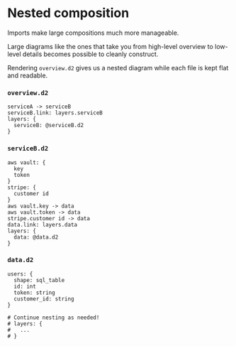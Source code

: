 # Nested composition

Imports make large compositions much more manageable.

Large diagrams like the ones that take you from high-level overview to low-level details
becomes possible to cleanly construct.

Rendering `overview.d2` gives us a nested diagram while each file is kept flat and
readable.

### `overview.d2`
```d2
serviceA -> serviceB
serviceB.link: layers.serviceB
layers: {
  serviceB: @serviceB.d2
}
```

### `serviceB.d2`
```d2
aws vault: {
  key
  token
}
stripe: {
  customer id
}
aws vault.key -> data
aws vault.token -> data
stripe.customer id -> data
data.link: layers.data
layers: {
  data: @data.d2
}
```

### `data.d2`
```d2
users: {
  shape: sql_table
  id: int
  token: string
  customer_id: string
}

# Continue nesting as needed!
# layers: {
#   ...
# }
```
